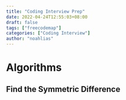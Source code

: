```yaml
---
title: "Coding Interview Prep"
date: 2022-04-24T12:55:03+08:00
draft: false
tags: ["freecodemap"]
categories: ["Coding Interview"]
author: "noahlias"
---
```



# Algorithms

## Find the Symmetric Difference

